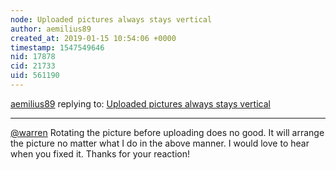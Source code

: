 ```yaml
---
node: Uploaded pictures always stays vertical
author: aemilius89
created_at: 2019-01-15 10:54:06 +0000
timestamp: 1547549646
nid: 17878
cid: 21733
uid: 561190
---
```




[aemilius89](../profile/aemilius89) replying to: [Uploaded pictures always stays vertical](../notes/aemilius89/12-12-2018/uploaded-pictures-always-stays-vertical)

----
 [@warren](/profile/warren) Rotating the picture before uploading does no good. It will arrange the picture no matter what I do in the above manner. I would love to hear when you fixed it. Thanks for your reaction!
